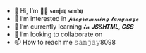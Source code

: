 - 👋 Hi, I’m 🙏🤩 𝖘𝖆𝖓𝖏𝖆𝖞 𝖘𝖆𝖓𝖉𝖞 
- 👀 I’m interested in 𝓹𝓻𝓸𝓰𝓻𝓪𝓶𝓶𝓲𝓷𝓰 𝓵𝓪𝓷𝓰𝓾𝓪𝓰𝓮
- 🌱 I’m currently learning 𝓲𝓷  𝙅𝙎&𝙃𝙏𝙈𝙇, 𝘾𝙎𝙎
- 💞️ I’m looking to collaborate on
- 📫 How to reach me 𝚜𝚊𝚗𝚓𝚊𝚢8098

<!---
Sanjay8098/Sanjay8098 is a ✨ special ✨ repository because its `README.md` (this file) appears on your GitHub profile.
You can click the Preview link to take a look at your changes.
--->
